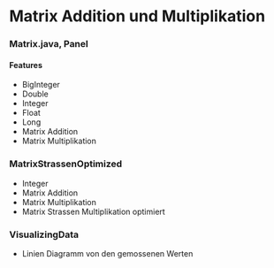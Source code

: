 # Matrix Addition und Multiplikation
### Matrix.java, Panel
#### Features
* BigInteger
* Double
* Integer
* Float
* Long
* Matrix Addition
* Matrix Multiplikation

### MatrixStrassenOptimized
* Integer
* Matrix Addition
* Matrix Multiplikation
* Matrix Strassen Multiplikation optimiert

### VisualizingData
* Linien Diagramm von den gemossenen Werten
